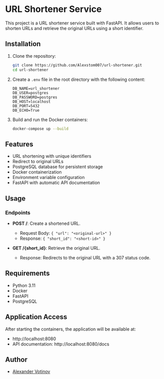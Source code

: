 # URL Shortener Service

This project is a URL shortener service built with FastAPI. It allows users to shorten URLs and retrieve the original URLs using a short identifier.

## Installation

1. Clone the repository:
   ```bash
   git clone https://github.com/Alexstom007/url-shortener.git
   cd url-shortener
   ```

2. Create a `.env` file in the root directory with the following content:
   ```env
   DB_NAME=url_shortener
   DB_USER=postgres
   DB_PASSWORD=postgres
   DB_HOST=localhost
   DB_PORT=5432
   DB_ECHO=True
   ```

3. Build and run the Docker containers:
   ```bash
   docker-compose up --build
   ```

## Features

- URL shortening with unique identifiers
- Redirect to original URLs
- PostgreSQL database for persistent storage
- Docker containerization
- Environment variable configuration
- FastAPI with automatic API documentation

## Usage

### Endpoints

- **POST /**: Create a shortened URL.
  - Request Body: `{ "url": "<original-url>" }`
  - Response: `{ "short_id": "<short-id>" }`

- **GET /{short_id}**: Retrieve the original URL.
  - Response: Redirects to the original URL with a 307 status code.

## Requirements

- Python 3.11
- Docker
- FastAPI
- PostgreSQL

## Application Access

After starting the containers, the application will be available at:
- http://localhost:8080
- API documentation: http://localhost:8080/docs

## Author

- [Alexander Votinov](https://github.com/Alexstom007) 